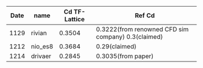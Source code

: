 |Date|name|Cd TF-Lattice|Ref Cd|
|-|-|-|-|
|1129| rivian| 0.3504|0.3222(from renowned CFD sim company)  0.3(claimed)|
|1212| nio_es8| 0.3684|0.29(claimed)|
|1214| drivaer| 0.2845|0.3035(from paper)|
